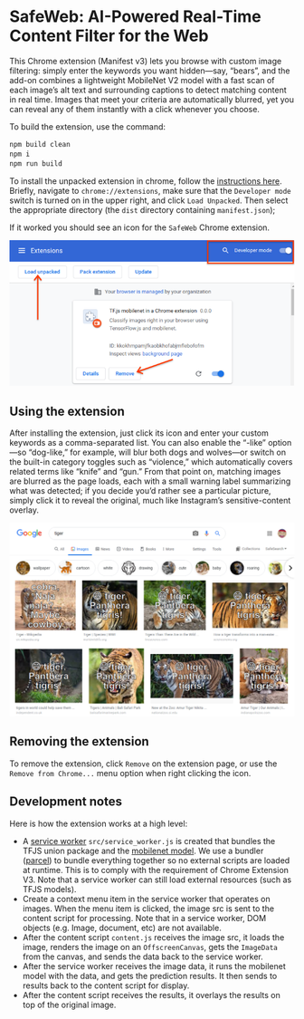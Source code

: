 # SafeWeb: AI-Powered Real-Time Content Filter for the Web

This Chrome extension (Manifest v3) lets you browse with custom image filtering: simply enter the keywords you want hidden—say, “bears”, and the add-on combines a lightweight MobileNet V2 model with a fast scan of each image’s alt text and surrounding captions to detect matching content in real time. Images that meet your criteria are automatically blurred, yet you can reveal any of them instantly with a click whenever you choose.

To build the extension, use the command:

```sh
npm build clean
npm i
npm run build
```

To install the unpacked extension in chrome, follow the [instructions here](https://developer.chrome.com/extensions/getstarted).  Briefly, navigate to `chrome://extensions`, make sure that the `Developer mode` switch is turned on in the upper right, and click `Load Unpacked`.  Then select the appropriate directory (the `dist` directory containing `manifest.json`);

If it worked you should see an icon for the `SafeWeb` Chrome extension.

![install page illustration](./install.png "install page")


Using the extension
----
After installing the extension, just click its icon and enter your custom keywords as a comma-separated list. You can also enable the “-like” option—so “dog-like,” for example, will blur both dogs and wolves—or switch on the built-in category toggles such as “violence,” which automatically covers related terms like “knife” and “gun.” From that point on, matching images are blurred as the page loads, each with a small warning label summarizing what was detected; if you decide you’d rather see a particular picture, simply click it to reveal the original, much like Instagram’s sensitive-content overlay.

![usage](./usage.png "usage")


Removing the extension
----
To remove the extension, click `Remove` on the extension page, or use the `Remove from Chrome...` menu option when right clicking the icon.

## Development notes

Here is how the extension works at a high level:

- A [service worker](https://developer.chrome.com/docs/extensions/mv3/migrating_to_service_workers/) `src/service_worker.js` is created that bundles
the TFJS union package and the [mobilenet model](https://github.com/tensorflow/tfjs-models/tree/master/mobilenet). We use a bundler
([parcel](https://parceljs.org/)) to bundle everything together so no external
scripts are loaded at runtime. This is to comply with the requirement of Chrome Extension V3. Note that a service worker can still load external resources
(such as TFJS models).
- Create a context menu item in the service worker that operates on images.
When the menu item is clicked, the image src is sent to the content script for
processing. Note that in a service worker, DOM objects (e.g. Image, document,
etc) are not available.
- After the content script `content.js` receives the image src, it loads the
image, renders the image on an `OffscreenCanvas`, gets the `ImageData` from the
canvas, and sends the data back to the service worker.
- After the service worker receives the image data, it runs the mobilenet model
with the data, and gets the prediction results. It then sends to results back
to the content script for display.
- After the content script receives the results, it overlays the results on top
of the original image.
